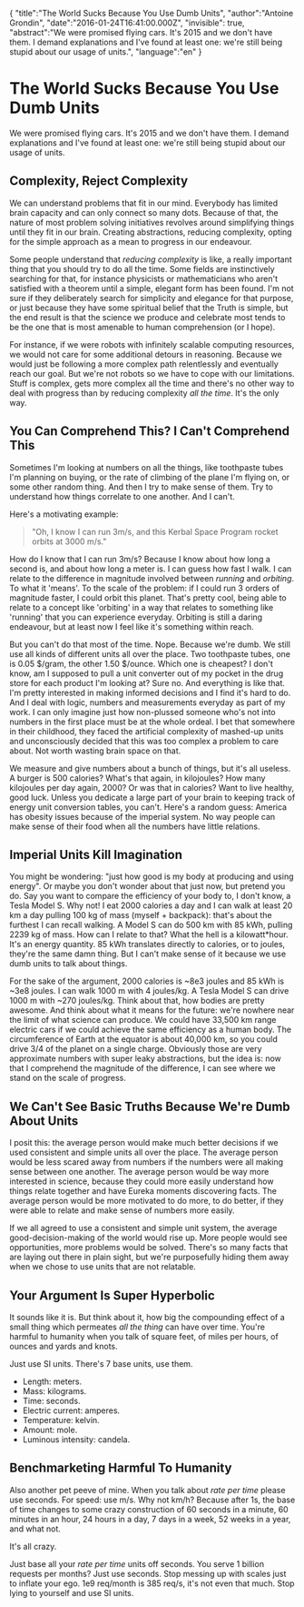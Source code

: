 {
    "title":"The World Sucks Because You Use Dumb Units",
    "author":"Antoine Grondin",
    "date":"2016-01-24T16:41:00.000Z",
    "invisible": true,
    "abstract":"We were promised flying cars. It's 2015 and we don't have them. I demand explanations and I've found at least one: we're still being stupid about our usage of units.",
    "language":"en"
}

# The World Sucks Because You Use Dumb Units

We were promised flying cars. It's 2015 and we don't have them. I demand explanations and I've found at least one: we're still being stupid about our usage of units.

## Complexity, Reject Complexity

We can understand problems that fit in our mind. Everybody has limited brain capacity and can only connect so many dots. Because of that, the nature of most problem solving initiatives revolves around simplifying things until they fit in our brain. Creating abstractions, reducing complexity, opting for the simple approach as a mean to progress in our endeavour.

Some people understand that _reducing complexity_ is like, a really important thing that you should try to do all the time. Some fields are instinctively searching for that, for instance physicists or mathematicians who aren't satisfied with a theorem until a simple, elegant form has been found. I'm not sure if they deliberately search for simplicity and elegance for that purpose, or just because they have some spiritual belief that the Truth is simple, but the end result is that the science we produce and celebrate most tends to be the one that is most amenable to human comprehension (or I hope).

For instance, if we were robots with infinitely scalable computing resources, we would not care for some additional detours in reasoning. Because we would just be following a more complex path relentlessly and eventually reach our goal. But we're not robots so we have to cope with our limitations. Stuff is complex, gets more complex all the time and there's no other way to deal with progress than by reducing complexity _all the time_. It's the only way.

## You Can Comprehend This? I Can't Comprehend This

Sometimes I'm looking at numbers on all the things, like toothpaste tubes I'm planning on buying, or the rate of climbing of the plane I'm flying on, or some other random thing. And then I try to make sense of them. Try to understand how things correlate to one another. And I can't.

Here's a motivating example:

> "Oh, I know I can run 3m/s, and this Kerbal Space Program rocket orbits at 3000 m/s."

How do I know that I can run 3m/s? Because I know about how long a second is, and about how long a meter is. I can guess how fast I walk. I can relate to the difference in magnitude involved between _running_ and _orbiting_. To what it 'means'. To the scale of the problem: if I could run 3 orders of magnitude faster, I could orbit this planet. That's pretty cool, being able to relate to a concept like 'orbiting' in a way that relates to something like 'running' that you can experience everyday.  Orbiting is still a daring endeavour, but at least now I feel like it's something within reach.

But you can't do that most of the time. Nope. Because we're dumb. We still use all kinds of different units all over the place. Two toothpaste tubes, one is 0.05 $/gram, the other 1.50 $/ounce. Which one is cheapest? I don't know, am I supposed to pull a unit converter out of my pocket in the drug store for each product I'm looking at? Sure no. And everything is like that. I'm pretty interested in making informed decisions and I find it's hard to do. And I deal with logic, numbers and measurements everyday as part of my work. I can only imagine just how non-plussed someone who's not into numbers in the first place must be at the whole ordeal. I bet that somewhere in their childhood, they faced the artificial complexity of mashed-up units and unconsciously decided that this was too complex a problem to care about. Not worth wasting brain space on that.

We measure and give numbers about a bunch of things, but it's all useless. A burger is 500 calories? What's that again, in kilojoules? How many kilojoules per day again, 2000?  Or was that in calories? Want to live healthy, good luck. Unless you dedicate a large part of your brain to keeping track of energy unit conversion tables, you can't. Here's a random guess: America has obesity issues because of the imperial system. No way people can make sense of their food when all the numbers have little relations.

## Imperial Units Kill Imagination

You might be wondering: "just how good is my body at producing and using energy". Or maybe you don't wonder about that just now, but pretend you do. Say you want to compare the efficiency of your body to, I don't know, a Tesla Model S. Why not! I eat 2000 calories a day and I can walk at least 20 km a day pulling 100 kg of mass (myself + backpack): that's about the furthest I can recall walking. A Model S can do 500 km with 85 kWh, pulling 2239 kg of mass. How can I relate to that?  What the hell is a kilowatt*hour. It's an energy quantity. 85 kWh translates directly to calories, or to joules, they're the same damn thing. But I can't make sense of it because we use dumb units to talk about things.

For the sake of the argument, 2000 calories is ~8e3 joules and 85 kWh is ~3e8 joules. I can walk 1000 m with 4 joules/kg. A Tesla Model S can drive 1000 m with ~270 joules/kg. Think about that, how bodies are pretty awesome. And think about what it means for the future: we're nowhere near the limit of what science can produce. We could have 33,500 km range electric cars if we could achieve the same efficiency as a human body. The circumference of Earth at the equator is about 40,000 km, so you could drive 3/4 of the planet on a single charge. Obviously those are very approximate numbers with super leaky abstractions, but the idea is: now that I comprehend the magnitude of the difference, I can see where we stand on the scale of progress.

## We Can't See Basic Truths Because We're Dumb About Units

I posit this: the average person would make much better decisions if we used consistent and simple units all over the place. The average person would be less scared away from numbers if the numbers were all making sense between one another. The average person would be way more interested in science, because they could more easily understand how things relate together and have Eureka moments discovering facts. The average person would be more motivated to do more, to do better, if they were able to relate and make sense of numbers more easily.

If we all agreed to use a consistent and simple unit system, the average good-decision-making of the world would rise up. More people would see opportunities, more problems would be solved. There's so many facts that are laying out there in plain sight, but we're purposefully hiding them away when we chose to use units that are not relatable.

## Your Argument Is Super Hyperbolic

It sounds like it is. But think about it, how big the compounding effect of a small thing which permeates *all the thing* can have over time. You're harmful to humanity when you talk of square feet, of miles per hours, of ounces and yards and knots.

Just use SI units. There's 7 base units, use them.

* Length: meters.
* Mass: kilograms.
* Time: seconds.
* Electric current: amperes.
* Temperature: kelvin.
* Amount: mole.
* Luminous intensity: candela.

## Benchmarketing Harmful To Humanity

Also another pet peeve of mine. When you talk about _rate per time_ please use seconds. For speed: use m/s. Why not km/h? Because after 1s, the base of time changes to some crazy construction of 60 seconds in a minute, 60 minutes in an hour, 24 hours in a day, 7 days in a week, 52 weeks in a year, and what not.

It's all crazy.

Just base all your _rate per time_ units off seconds. You serve 1 billion requests per months? Just use seconds. Stop messing up with scales just to inflate your ego. 1e9 req/month is 385 req/s, it's not even that much. Stop lying to yourself and use SI units.
